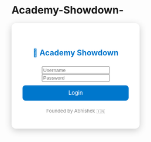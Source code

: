 # Academy-Showdown-
<!DOCTYPE html>
<html lang="en">
<head>
  <meta charset="UTF-8" />
  <meta name="viewport" content="width=device-width, initial-scale=1.0"/>
  <title>Login | Academy Showdown</title>
  <style>
    * {
      box-sizing: border-box;
    }

    body {
      margin: 0;
      padding: 0;
      font-family: 'Segoe UI', Tahoma, Geneva, Verdana, sans-serif;
      background: linear-gradient(to right, #e6f2ff, #cce0ff);
      display: flex;
      justify-content: center;
      align-items: center;
      height: 100vh;
    }

    .login-box {
      background-color: white;
      padding: 40px 30px;
      border-radius: 12px;
      box-shadow: 0 5px 20px rgba(0,0,0,0.2);
      text-align: center;
      width: 100%;
      max-width: 350px;
    }

    .login-box h2 {
      margin-bottom: 25px;
      color: #0077cc;
    }

    .login-box input[type="text"],
    .login-box input[type="password"] {
      width: 100%;
      padding: 12px;
      margin: 10px 0;
      border: 1px solid #ccc;
      border-radius: 8px;
      font-size: 16px;
    }

    .login-box button {
      width: 100%;
      padding: 12px;
      background-color: #0077cc;
      color: white;
      border: none;
      border-radius: 8px;
      font-size: 16px;
      cursor: pointer;
      margin-top: 10px;
    }

    .login-box button:hover {
      background-color: #005fa3;
    }

    .status-message {
      margin-top: 15px;
      font-size: 14px;
      color: red;
    }

    .footer {
      margin-top: 20px;
      font-size: 13px;
      color: #888;
    }
  </style>
</head>
<body>
  <div class="login-box">
    <h2>🔐 Academy Showdown</h2>
    <form id="loginForm">
      <input type="text" id="username" placeholder="Username" required />
      <input type="password" id="password" placeholder="Password" required />
      <button type="submit">Login</button>
      <div id="status" class="status-message"></div>
    </form>
    <div class="footer">Founded by Abhishek 🇮🇳</div>
  </div>

  <script>
    document.getElementById("loginForm").addEventListener("submit", function(e) {
      e.preventDefault();

      const username = document.getElementById("username").value.trim();
      const password = document.getElementById("password").value.trim();
      const status = document.getElementById("status");

      // Example credentials — change later for real login
      const validUsername = "admin";
      const validPassword = "1234";

      if (username === validUsername && password === validPassword) {
        status.style.color = "green";
        status.textContent = "Login successful! Redirecting...";
        setTimeout(() => {
          window.location.href = "index.html"; // Change to your homepage
        }, 1000);
      } else {
        status.style.color = "red";
        status.textContent = "Invalid username or password.";
      }
    });
  </script>
</body>
</html>
